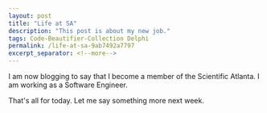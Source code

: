 ```yaml
---
layout: post
title: "Life at SA"
description: "This post is about my new job."
tags: Code-Beautifier-Collection Delphi
permalink: /life-at-sa-9ab7492a7797
excerpt_separator: <!--more-->
---
```

I am now blogging to say that I become a member of the Scientific Atlanta. I am working as a Software Engineer.

That's all for today. Let me say something more next week.
<!--more-->
